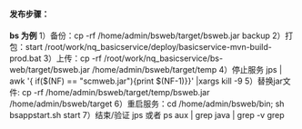 #### 发布步骤：
**bs 为例**
1）备份：cp -rf /home/admin/bsweb/target/bsweb.jar  backup
2）打包：start /root/work/nq_basicservice/deploy/basicservice-mvn-build-prod.bat
3）上传：cp -rf /root/work/nq_basicservice/bs-web/target/bsweb.jar /home/admin/bsweb/target/temp
4）停止服务 jps | awk  '{ if($(NF) == "scmweb.jar"){print $(NF-1)}}' |xargs  kill -9
5）替换jar文件: cp -rf /home/admin/bsweb/target/temp/bsweb.jar /home/admin/bsweb/target
6）重启服务：cd /home/admin/bsweb/bin; sh bsappstart.sh start 
7）结束/验证 jps 或者 ps aux | grep java | grep -v grep


